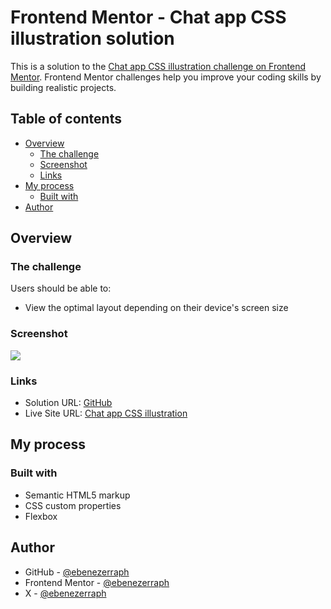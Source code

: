 # Frontend Mentor - Chat app CSS illustration solution

This is a solution to the [Chat app CSS illustration challenge on Frontend Mentor](https://www.frontendmentor.io/challenges/chat-app-css-illustration-O5auMkFqY). Frontend Mentor challenges help you improve your coding skills by building realistic projects.

## Table of contents

- [Overview](#overview)
  - [The challenge](#the-challenge)
  - [Screenshot](#screenshot)
  - [Links](#links)
- [My process](#my-process)
  - [Built with](#built-with)
- [Author](#author)

## Overview

### The challenge

Users should be able to:

- View the optimal layout depending on their device's screen size

### Screenshot

![](images/nft-preview-card-component.jpg)

### Links

- Solution URL: [GitHub](https://github.com/ebenezerraph/chat-app-css-illustration-component)
- Live Site URL: [Chat app CSS illustration](https://ebenezerraph.github.io/chat-app-css-illustration-component/)

## My process

### Built with

- Semantic HTML5 markup
- CSS custom properties
- Flexbox

## Author

- GitHub - [@ebenezerraph](https://www.github.com/ebenezerraph)
- Frontend Mentor - [@ebenezerraph](https://www.frontendmentor.io/profile/ebenezerraph)
- X - [@ebenezerraph](https://www.twitter.com/ebenezerraph)
